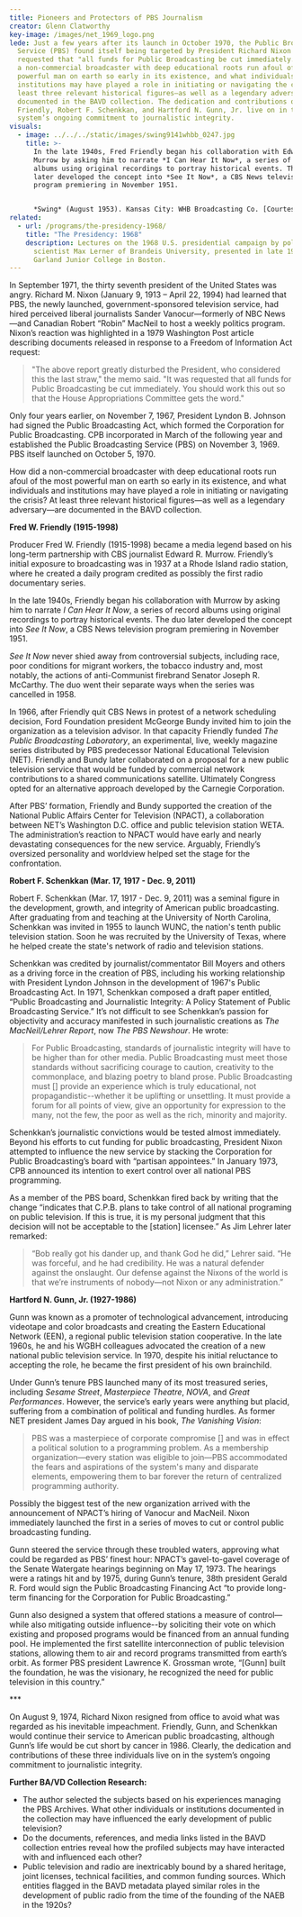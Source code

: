 ```yaml
---
title: Pioneers and Protectors of PBS Journalism
creator: Glenn Clatworthy
key-image: /images/net_1969_logo.png
lede: Just a few years after its launch in October 1970, the Public Broadcasting
  Service (PBS) found itself being targeted by President Richard Nixon who
  requested that "all funds for Public Broadcasting be cut immediately." How did
  a non-commercial broadcaster with deep educational roots run afoul of the most
  powerful man on earth so early in its existence, and what individuals and
  institutions may have played a role in initiating or navigating the crisis? At
  least three relevant historical figures—as well as a legendary adversary—are
  documented in the BAVD collection. The dedication and contributions of Fred W.
  Friendly, Robert F. Schenkkan, and Hartford N. Gunn, Jr. live on in the
  system’s ongoing commitment to journalistic integrity.
visuals:
  - image: ../../../static/images/swing9141whbb_0247.jpg
    title: >-
      In the late 1940s, Fred Friendly began his collaboration with Edward R.
      Murrow by asking him to narrate *I Can Hear It Now*, a series of record
      albums using original recordings to portray historical events. The duo
      later developed the concept into *See It Now*, a CBS News television
      program premiering in November 1951.


      *Swing* (August 1953). Kansas City: WHB Broadcasting Co. [Courtesy of Media History Digital Library](https://lantern.mediahist.org/catalog/swing9141whbb_0247).
related:
  - url: /programs/the-presidency-1968/
    title: "The Presidency: 1968"
    description: Lectures on the 1968 U.S. presidential campaign by political
      scientist Max Lerner of Brandeis University, presented in late 1968 at
      Garland Junior College in Boston.
---
```

In September 1971, the thirty seventh president of the United States was angry. Richard M. Nixon (January 9, 1913 – April 22, 1994) had learned that PBS, the newly launched, government-sponsored television service, had hired perceived liberal journalists Sander Vanocur—formerly of NBC News—and Canadian Robert “Robin” MacNeil to host a weekly politics program. Nixon’s reaction was highlighted in a 1979 Washington Post article describing documents released in response to a Freedom of Information Act request:

> "The above report greatly disturbed the President, who considered this the last straw," the memo said. "It was requested that all funds for Public Broadcasting be cut immediately. You should work this out so that the House Appropriations Committee gets the word."

Only four years earlier, on November 7, 1967, President Lyndon B. Johnson had signed the Public Broadcasting Act, which formed the Corporation for Public Broadcasting. CPB incorporated in March of the following year and established the Public Broadcasting Service (PBS) on November 3, 1969. PBS itself launched on October 5, 1970.

How did a non-commercial broadcaster with deep educational roots run afoul of the most powerful man on earth so early in its existence, and what individuals and institutions may have played a role in initiating or navigating the crisis? At least three relevant historical figures—as well as a legendary adversary—are documented in the BAVD collection.

**Fred W. Friendly (1915-1998)** 

Producer Fred W. Friendly (1915-1998) became a media legend based on his long-term partnership with CBS journalist Edward R. Murrow. Friendly’s initial exposure to broadcasting was in 1937 at a Rhode Island radio station, where he created a daily program credited as possibly the first radio documentary series.

In the late 1940s, Friendly began his collaboration with Murrow by asking him to narrate *I Can Hear It Now*, a series of record albums using original recordings to portray historical events. The duo later developed the concept into *See It Now*, a CBS News television program premiering in November 1951.

*See It Now* never shied away from controversial subjects, including race, poor conditions for migrant workers, the tobacco industry and, most notably, the actions of anti-Communist firebrand Senator Joseph R. McCarthy. The duo went their separate ways when the series was cancelled in 1958.

In 1966, after Friendly quit CBS News in protest of a network scheduling decision, Ford Foundation president McGeorge Bundy invited him to join the organization as a television advisor. In that capacity Friendly funded *The Public Broadcasting Laboratory*, an experimental, live, weekly magazine series distributed by PBS predecessor National Educational Television (NET). Friendly and Bundy later collaborated on a proposal for a new public television service that would be funded by commercial network contributions to a shared communications satellite. Ultimately Congress opted for an alternative approach developed by the Carnegie Corporation.

After PBS’ formation, Friendly and Bundy supported the creation of the National Public Affairs Center for Television (NPACT), a collaboration between NET’s Washington D.C. office and public television station WETA. The administration’s reaction to NPACT would have early and nearly devastating consequences for the new service. Arguably, Friendly’s oversized personality and worldview helped set the stage for the confrontation.

**Robert F. Schenkkan (Mar. 17, 1917 - Dec. 9, 2011)** 

Robert F. Schenkkan (Mar. 17, 1917 - Dec. 9, 2011) was a seminal figure in the development, growth, and integrity of American public broadcasting. After graduating from and teaching at the University of North Carolina, Schenkkan was invited in 1955 to launch WUNC, the nation's tenth public television station. Soon he was recruited by the University of Texas, where he helped create the state's network of radio and television stations.

Schenkkan was credited by journalist/commentator Bill Moyers and others as a driving force in the creation of PBS, including his working relationship with President Lyndon Johnson in the development of 1967's Public Broadcasting Act. In 1971, Schenkkan composed a draft paper entitled, “Public Broadcasting and Journalistic Integrity: A Policy Statement of Public Broadcasting Service.” It’s not difficult to see Schenkkan’s passion for objectivity and accuracy manifested in such journalistic creations as *The MacNeil/Lehrer Report*, now *The PBS Newshour*. He wrote:

> For Public Broadcasting, standards of journalistic integrity will have to be higher than for other media. Public Broadcasting must meet those standards without sacrificing courage to caution, creativity to the commonplace, and blazing poetry to bland prose. Public Broadcasting must \[] provide an experience which is truly educational, not propagandistic--whether it be uplifting or unsettling. It must provide a forum for all points of view, give an opportunity for expression to the many, not the few, the poor as well as the rich, minority and majority.

Schenkkan’s journalistic convictions would be tested almost immediately. Beyond his efforts to cut funding for public broadcasting, President Nixon attempted to influence the new service by stacking the Corporation for Public Broadcasting’s board with “partisan appointees.” In January 1973, CPB announced its intention to exert control over all national PBS programming.

As a member of the PBS board, Schenkkan fired back by writing that the change “indicates that C.P.B. plans to take control of all national programing on public television. If this is true, it is my personal judgment that this decision will not be acceptable to the \[station] licensee.” As Jim Lehrer later remarked:

> “Bob really got his dander up, and thank God he did,” Lehrer said. “He was forceful, and he had credibility. He was a natural defender against the onslaught. Our defense against the Nixons of the world is that we’re instruments of nobody—not Nixon or any administration.”

**Hartford N. Gunn, Jr. (1927-1986)** 

Gunn was known as a promoter of technological advancement, introducing videotape and color broadcasts and creating the Eastern Educational Network (EEN), a regional public television station cooperative. In the late 1960s, he and his WGBH colleagues advocated the creation of a new national public television service. In 1970, despite his initial reluctance to accepting the role, he became the first president of his own brainchild.

Under Gunn’s tenure PBS launched many of its most treasured series, including *Sesame Street*, *Masterpiece Theatre*, *NOVA*, and *Great Performances*. However, the service’s early years were anything but placid, suffering from a combination of political and funding hurdles. As former NET president James Day argued in his book, *The Vanishing Vision*:

> PBS was a masterpiece of corporate compromise \[] and was in effect a political solution to a programming problem. As a membership organization—every station was eligible to join—PBS accommodated the fears and aspirations of the system's many and disparate elements, empowering them to bar forever the return of centralized programming authority.

Possibly the biggest test of the new organization arrived with the announcement of NPACT’s hiring of Vanocur and MacNeil. Nixon immediately launched the first in a series of moves to cut or control public broadcasting funding.

Gunn steered the service through these troubled waters, approving what could be regarded as PBS’ finest hour: NPACT’s gavel-to-gavel coverage of the Senate Watergate hearings beginning on May 17, 1973. The hearings were a ratings hit and by 1975, during Gunn’s tenure, 38th president Gerald R. Ford would sign the Public Broadcasting Financing Act “to provide long-term financing for the Corporation for Public Broadcasting.”

Gunn also designed a system that offered stations a measure of control—while also mitigating outside influence--by soliciting their vote on which existing and proposed programs would be financed from an annual funding pool. He implemented the first satellite interconnection of public television stations, allowing them to air and record programs transmitted from earth’s orbit. As former PBS president Lawrence K. Grossman wrote, “\[Gunn] built the foundation, he was the visionary, he recognized the need for public television in this country.”

\*﻿\**

On August 9, 1974, Richard Nixon resigned from office to avoid what was regarded as his inevitable impeachment. Friendly, Gunn, and Schenkkan would continue their service to American public broadcasting, although Gunn’s life would be cut short by cancer in 1986. Clearly, the dedication and contributions of these three individuals live on in the system’s ongoing commitment to journalistic integrity.

**F﻿urther BA/VD Collection Research:**

* The author selected the subjects based on his experiences managing the PBS Archives. What other individuals or institutions documented in the collection may have influenced the early development of public television?
* Do the documents, references, and media links listed in the BAVD collection entries reveal how the profiled subjects may have interacted with and influenced each other?
* Public television and radio are inextricably bound by a shared heritage, joint licenses, technical facilities, and common funding sources. Which entities flagged in the BAVD metadata played similar roles in the development of public radio from the time of the founding of the NAEB in the 1920s?